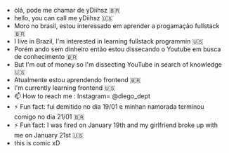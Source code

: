 - olá, pode me chamar de yDiihsz 🇧🇷 
- hello, you can call me yDiihsz 🇺🇸
- Moro no brasil, estou interessado em aprender a progamação fullstack 🇧🇷
- I live in Brazil, I'm interested in learning fullstack programmin 🇺🇸
- Porém ando sem dinheiro então estou dissecando o Youtube em busca de conhecimento 🇧🇷
- But I'm out of money so I'm dissecting YouTube in search of knowledge 🇺🇸
- Atualmente estou aprendendo frontend 🇧🇷
- I'm currently learning frontend 🇺🇸
- 📫 How to reach me : Instagram= @diego_dept 
- ⚡ Fun fact: fui demitido no dia 19/01 e minhan namorada terminou comigo no dia 21/01 🇧🇷
- ⚡ Fun fact: I was fired on January 19th and my girlfriend broke up with me on January 21st 🇺🇸
- this is comic xD

<!---
yDiihsz/yDiihsz is a ✨ special ✨ repository because its `README.md` (this file) appears on your GitHub profile.
You can click the Preview link to take a look at your changes.
--->
